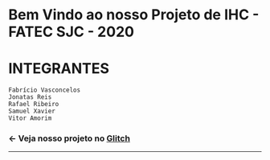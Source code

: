 Bem Vindo ao nosso Projeto de IHC - FATEC SJC - 2020
=================

# INTEGRANTES
```
Fabrício Vasconcelos 
Jonatas Reis
Rafael Ribeiro
Samuel Xavier
Vitor Amorim
```


### ← Veja nosso projeto no [Glitch](https://ihc-projeto2.glitch.me/)
-------------------


